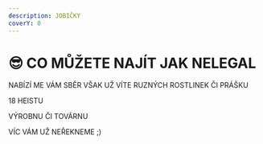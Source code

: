 ```yaml
---
description: JOBIČKY
coverY: 0
---
```


# 😎 CO MŮŽETE NAJÍT JAK NELEGAL

NABÍZÍ ME VÁM SBĚR VŠAK UŽ VÍTE RUZNÝCH ROSTLINEK ČI PRÁŠKU

18 HEISTU

VÝROBNU ČI TOVÁRNU

VÍC VÁM UŽ NEŘEKNEME ;)

